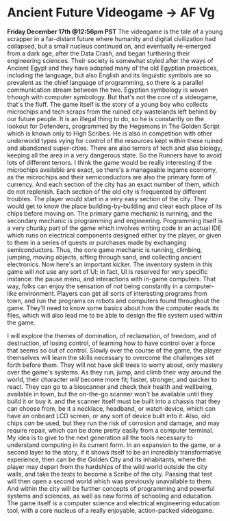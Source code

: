 # Ancient Future Videogame -> AF Vg

**Friday December 17th @12:56pm PST**
The videogame is the tale of a young scrapper in a far-distant future where humanity and digital civilization had collapsed, but a small nucleus continued on, and eventually re-emerged from a dark age, after the Data Crash, and began furthering their engineering sciences. Their society is somewhat styled after the ways of Ancient Egypt and they have adopted many of the old Egyptian proactices, including the language, but also English and its linguistic symbols are so prevalent as the chief language of programming, so there is a parallel communication stream between the two. Egyptian symbology is woven trhough with computer symbology. But that's not the core of a videogame, that's the fluff. The game itself is the story of a young boy who collects microchips and tech scraps from the ruined city wastelands left behind by our future people. It is an illegal thing to do, so he is constantly on the lookout for Defenders, programmed by the Hegemons in The Golden Script which is known only to High Scribes. He is also in competition with other underworld types vying for control of the resources kept within these ruined and abandoned super-cities. There are also terrors of tech and also biology, keeping all the area in a very dangerous state. So the Runners have to avoid lots of different terrors. I think the game would be really interesting if the microchips available are exact, so there's a manageable ingame economy, as the microchips and their semiconductors are also the primary form of currency. And each section of the city has an exact number of them, which do not replenish. Each section of the old city is frequented by different troubles. The player would start in a very easy section of the city. They would get to know the place building-by-building and clear each place of its chips before moving on. The primary game mechanic is running, and the secondary mechanic is programming and engineering. Programming itself is a very chunky part of the game which involves writing code in an actual IDE which runs on electrical components designed either by the player, or given to them in a series of quests or purchases made by exchanging semiconductors. Thus, the core game mechanic is running, climbing, jumping, moving objects, sifting through sand, and collecting ancient electronics. Now here's an important kicker. The inventory system in this game will *not* use any sort of UI; in fact, UI is reserved for very specific instance: the pause menu, and interactions with in-game computers. That way, folks can enjoy the sensation of *not* being constantly in a computer-like environment. Players can get all sorts of interesting programs from town, and run the programs on robots and computers found throughout the game. They'll need to know some basics about how the computer reads its files, which will also lead me to be able to design the file system used within the game. 

I will explore the themes of domination, of reclamation, of freedom, and of destruction, of losing control, of learning how to have control over a force that seems so out of control. Slowly over the course of the game, the player themselves will learn the skills necessary to overcome the challenges set forth before them. They will not have skill trees to worry about, only mastery over the game's systems. As they run, jump, and climb their way around the world, their character *will* become more fit; faster, stronger, and quicker to react. They can go to a bioscanner and check their health and wellbeing, available in town, but the on-the-go scanner won't be available until they build it or buy it. and the scanner itself must be built into a chassis that they can choose from, be it a necklace, headband, or watch device, which can have an onboard LCD screen, or any sort of device built into it. Also, old chips *can* be used, but they run the risk of corrosion and damage, and may require repair, which can be done pretty easily from a computer terminal. My idea is to give to the next generation all the tools necessary to understand computing in its current form. In an expansion to the game, or a second layer to the story, if it shows itself to be an incredibly transformative experience, then can be the Golden City and its inhabitants, where the player may depart from the hardships of the wild world outside the city walls, and take the tests to become a Scribe of the city. Passing that test will then open a second world which was previously unavailable to them. And within the city will be further concepts of programming and powerful systems and sciences, as well as new forms of schooling and education. The game itself *is* a computer science and electrical engineering education tool, with a core nucleus of a really enjoyable, action-packed videogame.